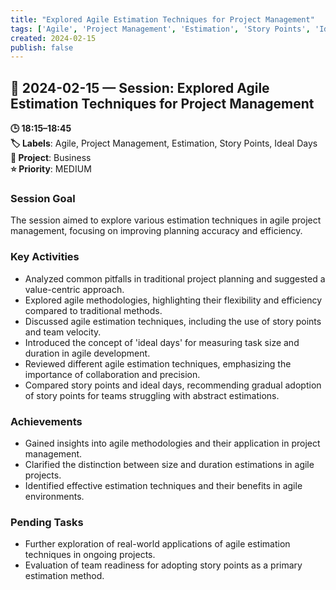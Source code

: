 ```yaml
---
title: "Explored Agile Estimation Techniques for Project Management"
tags: ['Agile', 'Project Management', 'Estimation', 'Story Points', 'Ideal Days']
created: 2024-02-15
publish: false
---
```


## 📅 2024-02-15 — Session: Explored Agile Estimation Techniques for Project Management

**🕒 18:15–18:45**  
**🏷️ Labels**: Agile, Project Management, Estimation, Story Points, Ideal Days  
**📂 Project**: Business  
**⭐ Priority**: MEDIUM  


### Session Goal
The session aimed to explore various estimation techniques in agile project management, focusing on improving planning accuracy and efficiency.

### Key Activities
- Analyzed common pitfalls in traditional project planning and suggested a value-centric approach.
- Explored agile methodologies, highlighting their flexibility and efficiency compared to traditional methods.
- Discussed agile estimation techniques, including the use of story points and team velocity.
- Introduced the concept of 'ideal days' for measuring task size and duration in agile development.
- Reviewed different agile estimation techniques, emphasizing the importance of collaboration and precision.
- Compared story points and ideal days, recommending gradual adoption of story points for teams struggling with abstract estimations.

### Achievements
- Gained insights into agile methodologies and their application in project management.
- Clarified the distinction between size and duration estimations in agile projects.
- Identified effective estimation techniques and their benefits in agile environments.

### Pending Tasks
- Further exploration of real-world applications of agile estimation techniques in ongoing projects.
- Evaluation of team readiness for adopting story points as a primary estimation method.

